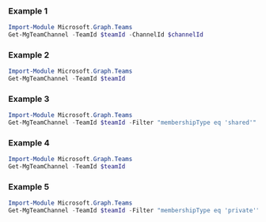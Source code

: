 ### Example 1
```powershell
Import-Module Microsoft.Graph.Teams
Get-MgTeamChannel -TeamId $teamId -ChannelId $channelId
```
### Example 2
```powershell
Import-Module Microsoft.Graph.Teams
Get-MgTeamChannel -TeamId $teamId
```
### Example 3
```powershell
Import-Module Microsoft.Graph.Teams
Get-MgTeamChannel -TeamId $teamId -Filter "membershipType eq 'shared'" 
```
### Example 4
```powershell
Import-Module Microsoft.Graph.Teams
Get-MgTeamChannel -TeamId $teamId
```
### Example 5
```powershell
Import-Module Microsoft.Graph.Teams
Get-MgTeamChannel -TeamId $teamId -Filter "membershipType eq 'private'" 
```
